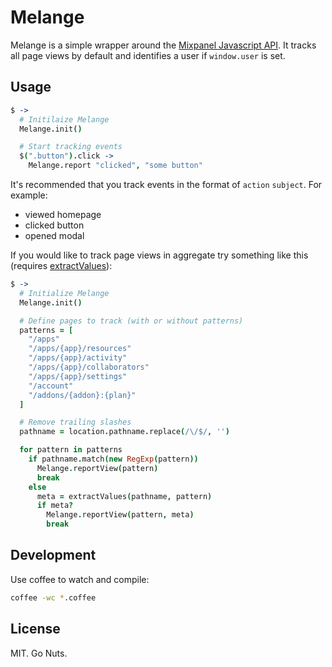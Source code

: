 # Melange

Melange is a simple wrapper around the 
[Mixpanel Javascript API](https://mixpanel.com/docs/integration-libraries/javascript-full-api).
It tracks all page views by default and identifies a user if `window.user` is set.

## Usage

```coffee
$ ->
  # Initilaize Melange
  Melange.init()

  # Start tracking events
  $(".button").click ->
    Melange.report "clicked", "some button"
```

It's recommended that you track events in the format of `action` `subject`. For
example:

* viewed homepage
* clicked button
* opened modal

If you would like to track page views in aggregate try something like this
(requires [extractValues](https://github.com/zeke/extract-values)):

```coffee
$ ->
  # Initialize Melange
  Melange.init()

  # Define pages to track (with or without patterns)
  patterns = [
    "/apps"
    "/apps/{app}/resources"
    "/apps/{app}/activity"
    "/apps/{app}/collaborators"
    "/apps/{app}/settings"
    "/account"
    "/addons/{addon}:{plan}"
  ]

  # Remove trailing slashes
  pathname = location.pathname.replace(/\/$/, '')

  for pattern in patterns
    if pathname.match(new RegExp(pattern))
      Melange.reportView(pattern)
      break
    else
      meta = extractValues(pathname, pattern)
      if meta?
        Melange.reportView(pattern, meta)
        break
```

Development
-----------

Use coffee to watch and compile:

```bash
coffee -wc *.coffee
```

License
-------

MIT. Go Nuts.
